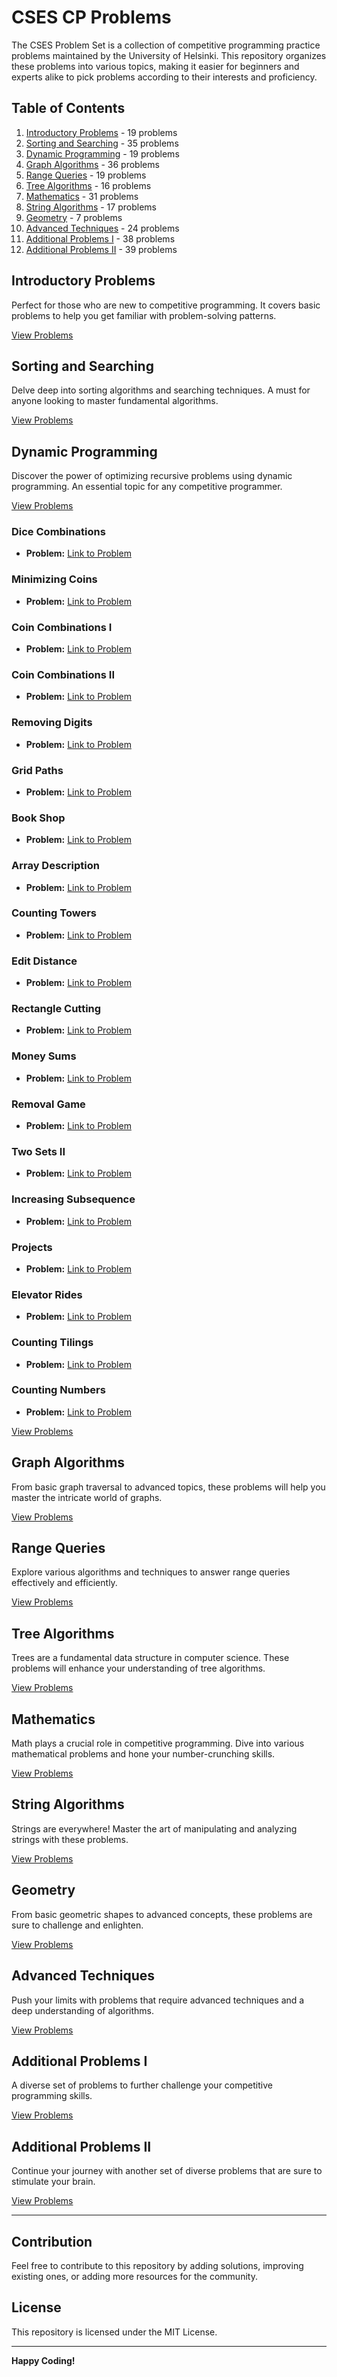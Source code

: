 # CSES CP Problems

The CSES Problem Set is a collection of competitive programming practice problems maintained by the University of Helsinki. This repository organizes these problems into various topics, making it easier for beginners and experts alike to pick problems according to their interests and proficiency.

## Table of Contents

1. [Introductory Problems](#introductory-problems) - 19 problems
2. [Sorting and Searching](#sorting-and-searching) - 35 problems
3. [Dynamic Programming](#dynamic-programming) - 19 problems
4. [Graph Algorithms](#graph-algorithms) - 36 problems
5. [Range Queries](#range-queries) - 19 problems
6. [Tree Algorithms](#tree-algorithms) - 16 problems
7. [Mathematics](#mathematics) - 31 problems
8. [String Algorithms](#string-algorithms) - 17 problems
9. [Geometry](#geometry) - 7 problems
10. [Advanced Techniques](#advanced-techniques) - 24 problems
11. [Additional Problems I](#additional-problems-i) - 38 problems
12. [Additional Problems II](#additional-problems-ii) - 39 problems

## Introductory Problems

Perfect for those who are new to competitive programming. It covers basic problems to help you get familiar with problem-solving patterns.

[View Problems](https://cses.fi/problemset/list/)

## Sorting and Searching

Delve deep into sorting algorithms and searching techniques. A must for anyone looking to master fundamental algorithms.

[View Problems](#sorting-and-searching)

## Dynamic Programming

Discover the power of optimizing recursive problems using dynamic programming. An essential topic for any competitive programmer.

[View Problems](#dynamic-programming)

### Dice Combinations

- **Problem:** [Link to Problem](https://cses.fi/problemset/task/1633)

### Minimizing Coins

- **Problem:** [Link to Problem](https://cses.fi/problemset/task/1634)

### Coin Combinations I

- **Problem:** [Link to Problem](https://cses.fi/problemset/task/1635)

### Coin Combinations II

- **Problem:** [Link to Problem](https://cses.fi/problemset/task/1636)

### Removing Digits

- **Problem:** [Link to Problem](https://cses.fi/problemset/task/1637)

### Grid Paths

- **Problem:** [Link to Problem](https://cses.fi/problemset/task/1638)

### Book Shop

- **Problem:** [Link to Problem](https://cses.fi/problemset/task/1158)

### Array Description

- **Problem:** [Link to Problem](https://cses.fi/problemset/task/1746)

### Counting Towers

- **Problem:** [Link to Problem](https://cses.fi/problemset/task/2413)

### Edit Distance

- **Problem:** [Link to Problem](https://cses.fi/problemset/task/1639)

### Rectangle Cutting

- **Problem:** [Link to Problem](https://cses.fi/problemset/task/1744)

### Money Sums

- **Problem:** [Link to Problem](https://cses.fi/problemset/task/1745)

### Removal Game

- **Problem:** [Link to Problem](https://cses.fi/problemset/task/1097)

### Two Sets II

- **Problem:** [Link to Problem](https://cses.fi/problemset/task/1093)

### Increasing Subsequence

- **Problem:** [Link to Problem](https://cses.fi/problemset/task/1145)

### Projects

- **Problem:** [Link to Problem](https://cses.fi/problemset/task/1140)

### Elevator Rides

- **Problem:** [Link to Problem](https://cses.fi/problemset/task/1653)

### Counting Tilings

- **Problem:** [Link to Problem](https://cses.fi/problemset/task/2181)

### Counting Numbers

- **Problem:** [Link to Problem](https://cses.fi/problemset/task/2220)

[View Problems](https://cses.fi/problemset/list/)
## Graph Algorithms

From basic graph traversal to advanced topics, these problems will help you master the intricate world of graphs.

[View Problems](https://cses.fi/problemset/list/)

## Range Queries

Explore various algorithms and techniques to answer range queries effectively and efficiently.

[View Problems](https://cses.fi/problemset/list/)

## Tree Algorithms

Trees are a fundamental data structure in computer science. These problems will enhance your understanding of tree algorithms.

[View Problems](https://cses.fi/problemset/list/)

## Mathematics

Math plays a crucial role in competitive programming. Dive into various mathematical problems and hone your number-crunching skills.

[View Problems](https://cses.fi/problemset/list/)

## String Algorithms

Strings are everywhere! Master the art of manipulating and analyzing strings with these problems.

[View Problems](https://cses.fi/problemset/list/)

## Geometry

From basic geometric shapes to advanced concepts, these problems are sure to challenge and enlighten.

[View Problems](https://cses.fi/problemset/list/)

## Advanced Techniques

Push your limits with problems that require advanced techniques and a deep understanding of algorithms.

[View Problems](https://cses.fi/problemset/list/)

## Additional Problems I

A diverse set of problems to further challenge your competitive programming skills.

[View Problems](https://cses.fi/problemset/list/)

## Additional Problems II

Continue your journey with another set of diverse problems that are sure to stimulate your brain.

[View Problems](https://cses.fi/problemset/list/)

---

## Contribution

Feel free to contribute to this repository by adding solutions, improving existing ones, or adding more resources for the community. 

## License

This repository is licensed under the MIT License.

---

**Happy Coding!**
